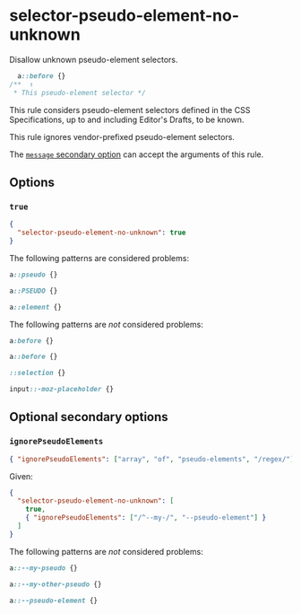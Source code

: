# selector-pseudo-element-no-unknown

Disallow unknown pseudo-element selectors.

<!-- prettier-ignore -->
```css
  a::before {}
/**  ↑
 * This pseudo-element selector */
```

This rule considers pseudo-element selectors defined in the CSS Specifications, up to and including Editor's Drafts, to be known.

This rule ignores vendor-prefixed pseudo-element selectors.

The [`message` secondary option](../../../docs/user-guide/configure.md#message) can accept the arguments of this rule.

## Options

### `true`

```json
{
  "selector-pseudo-element-no-unknown": true
}
```

The following patterns are considered problems:

<!-- prettier-ignore -->
```css
a::pseudo {}
```

<!-- prettier-ignore -->
```css
a::PSEUDO {}
```

<!-- prettier-ignore -->
```css
a::element {}
```

The following patterns are _not_ considered problems:

<!-- prettier-ignore -->
```css
a:before {}
```

<!-- prettier-ignore -->
```css
a::before {}
```

<!-- prettier-ignore -->
```css
::selection {}
```

<!-- prettier-ignore -->
```css
input::-moz-placeholder {}
```

## Optional secondary options

### `ignorePseudoElements`

```json
{ "ignorePseudoElements": ["array", "of", "pseudo-elements", "/regex/"] }
```

Given:

```json
{
  "selector-pseudo-element-no-unknown": [
    true,
    { "ignorePseudoElements": ["/^--my-/", "--pseudo-element"] }
  ]
}
```

The following patterns are _not_ considered problems:

<!-- prettier-ignore -->
```css
a::--my-pseudo {}
```

<!-- prettier-ignore -->
```css
a::--my-other-pseudo {}
```

<!-- prettier-ignore -->
```css
a::--pseudo-element {}
```
